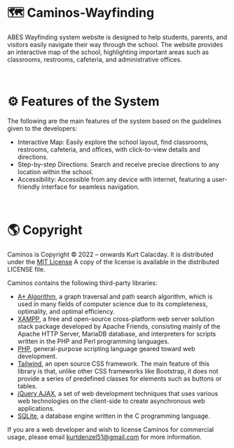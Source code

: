 # <h1 align="left"> 🗺️ Caminos-Wayfinding </h1>
ABES Wayfinding system website is designed to help students, parents, and visitors easily navigate their way through the school. The website provides an interactive map of the school, highlighting important areas such as classrooms, restrooms, cafeteria, and administrative offices.

<br>

# ⚙ Features of the System
The following are the main features of the system based on the guidelines given to the developers:

- Interactive Map: Easily explore the school layout, find classrooms, restrooms, cafeteria, and offices, with click-to-view details and directions.
- Step-by-step Directions: Search and receive precise directions to any location within the school.
- Accessibility: Accessible from any device with internet, featuring a user-friendly interface for seamless navigation.

<br>

# 🌎 Copyright
Caminos is Copyright © 2022 – onwards Kurt Calacday. It is distributed under the <a href="https://opensource.org/licenses/MIT">MIT License</a> A copy of the license is available in the distributed LICENSE file.

Caminos contains the following third-party libraries:
- <a href="https://github.com/topics/a-star-algorithm">A* Algorithm</a>, a graph traversal and path search algorithm, which is used in many fields of computer science due to its completeness, optimality, and optimal efficiency.
- <a href="https://www.apachefriends.org/">XAMPP</a>,  a free and open-source cross-platform web server solution stack package developed by Apache Friends, consisting mainly of the Apache HTTP Server, MariaDB database, and interpreters for scripts written in the PHP and Perl programming languages.
- <a href="https://www.php.net/">PHP</a>,  general-purpose scripting language geared toward web development.
- <a href="https://tailwindcss.com/">Tailwind</a>,  an open source CSS framework. The main feature of this library is that, unlike other CSS frameworks like Bootstrap, it does not provide a series of predefined classes for elements such as buttons or tables.
- <a href="https://api.jquery.com/jquery.ajax/">jQuery AJAX</a>, a set of web development techniques that uses various web technologies on the client-side to create asynchronous web applications.
- <a href="https://www.sqlite.org/">SQLite</a>, a database engine written in the C programming language.

If you are a web developer and wish to license Caminos for commercial usage, please email kurtdenzel51@gmail.com for more information.
